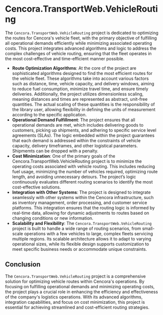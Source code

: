 # Cencora.TransportWeb.VehicleRouting
The `Cencora.TransportWeb.VehicleRouting` project is dedicated to optimizing the routes for Cencora's vehicle fleet, with the primary objective of fulfilling all operational demands efficiently while minimizing associated operating costs. This project integrates advanced algorithms and logic to address the complex challenges of vehicle routing, ensuring that the fleet operates in the most cost-effective and time-efficient manner possible.

- **Route Optimization Algorithms**: At the core of the project are sophisticated algorithms designed to find the most efficient routes for the vehicle fleet. These algorithms take into account various factors such as distance, time, vehicle capacity, and delivery windows, aiming to reduce fuel consumption, minimize travel time, and ensure timely deliveries. Additionally, the project utilizes dimensionless scaling, meaning distances and times are represented as abstract, unit-free quantities. The actual scaling of these quantities is the responsibility of the library user, allowing flexibility in defining the units of measurement according to the specific application.
- **Operational Demand Fulfillment**: The project ensures that all operational demands are met, which includes delivering goods to customers, picking up shipments, and adhering to specific service level agreements (SLAs). The logic embedded within the project guarantees that each demand is addressed within the constraints of vehicle capacity, delivery timeframes, and other logistical parameters. Shipmemts can be dropped with a penalty.
- **Cost Minimization**: One of the primary goals of the Cencora.TransportWeb.VehicleRouting project is to minimize the operating costs associated with vehicle routing. This includes reducing fuel usage, minimizing the number of vehicles required, optimizing route length, and avoiding unnecessary detours. The project’s logic continuously evaluates different routing scenarios to identify the most cost-effective solutions.
- **Integration with Other Systems**: The project is designed to integrate seamlessly with other systems within the Cencora infrastructure, such as inventory management, order processing, and customer service platforms. This integration ensures that the routing logic is informed by real-time data, allowing for dynamic adjustments to routes based on changing conditions or new information.
- **Scalability and Flexibility**: The `Cencora.TransportWeb.VehicleRouting` project is built to handle a wide range of routing scenarios, from small-scale operations with a few vehicles to large, complex fleets servicing multiple regions. Its scalable architecture allows it to adapt to varying operational sizes, while its flexible design supports customization to meet specific business needs or accommodate unique constraints.

## Conclusion

The `Cencora.TransportWeb.VehicleRouting` project is a comprehensive solution for optimizing vehicle routes within Cencora's operations. By focusing on fulfilling operational demands and minimizing operating costs, the project plays a crucial role in enhancing the efficiency and effectiveness of the company's logistics operations. With its advanced algorithms, integration capabilities, and focus on cost minimization, this project is essential for achieving streamlined and cost-efficient routing strategies.
